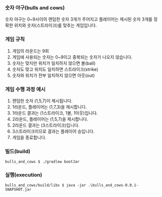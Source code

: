 ### 숫자 야구(bulls and cows)
숫자 야구는 0~9사이의 랜덤한 숫자 3개가 주어지고 플레이어는 제시된 숫자 3개를
정확한 위치와 숫자(스트라이크)를 맞추는 게임입니다.
### 게임 규칙
1. 게임의 라운드는 9회
2. 게임에 사용되는 숫자는 0~9이고 중복되는 숫자가 나오지 않습니다.
3. 숫자는 맞지만 위치가 일치하지 않으면 볼(ball)
4. 숫자도 맞고 위치도 일치하면 스트라이크(strike)
5. 숫자와 위치가 전부 일치하지 않으면 아웃(out)
### 게임 수행 과정 예시
1. 랜덤한 숫자 (1,5,7)이 제시됩니다.
2. 1라운드, 플레이어는 (1,7,3)을 제시합니다.
3. 1라운드 결과는 (1스트라이크, 1볼, 1아웃)입니다.
4. 2라운드, 플레이어는 (1,5,7)을 제시합니다.
5. 2라운드 결과는 (3스트라이크)입니다.
6. 3스트라이크이므로 결과는 플레이어 승입니다.
7. 게임을 종료합니다.
### 빌드(build)
```
bulls_and_cows $ ./gradlew bootJar
```
### 실행(execution)
```
bulls_and_cows/build/libs $ java -jar .\bulls_and_cows-0.0.1-SNAPSHOT.jar
```
